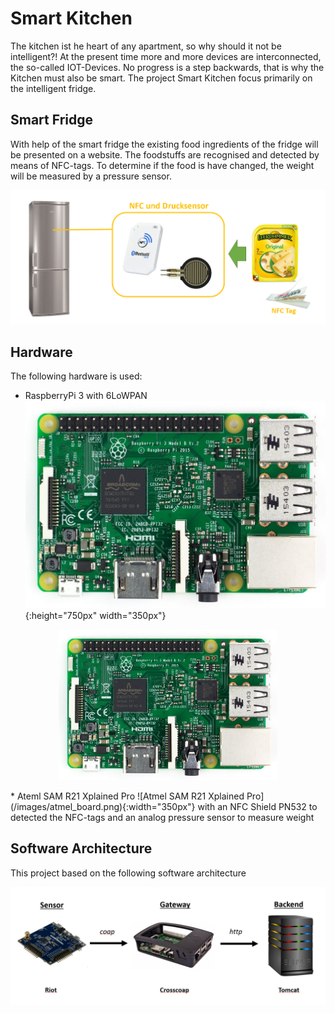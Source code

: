 # Smart Kitchen

The kitchen ist he heart of any apartment, so why should it not be intelligent?!
At the present time more and more devices are interconnected, the so-called IOT-Devices. 
No progress is a step backwards, that is why the Kitchen must also be smart. 
The project Smart Kitchen focus primarily on the intelligent fridge.

## Smart Fridge

With help of the smart fridge the existing food ingredients of the fridge will be presented on a website.
The foodstuffs are recognised and detected by means of NFC-tags.
To determine if the food is have changed, the weight will be measured by a pressure sensor.

![Concept](/images/concept.png)

## Hardware

The following hardware is used:

* RaspberryPi 3 with 6LoWPAN
![RaspberryPi 3](/images/raspberryPi3.png){:height="750px" width="350px"}
<p align="center">
  <img src="/images/raspberryPi3.png" width="350"/>
 </p>
* Ateml SAM R21 Xplained Pro
![Atmel SAM R21 Xplained Pro](/images/atmel_board.png){:width="350px"}
with an NFC Shield PN532 to detected the NFC-tags and an analog pressure sensor to measure weight

## Software Architecture

This project based on the following software architecture

![Software Architecture](/images/software_architecture.png)
